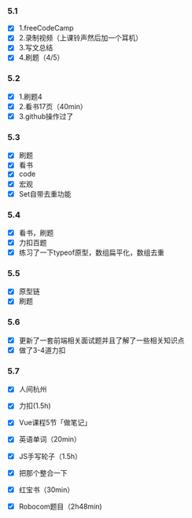 ### 5.1

- [x] 1.freeCodeCamp
- [x] 2.录制视频（上课铃声然后加一个耳机）
- [x] 3.写文总结
- [x] 4.刷题（4/5）

### 5.2

- [x] 1.刷题4
- [x] 2.看书17页（40min）
- [x] 3.github操作过了

### 5.3

- [x] 刷题
- [x] 看书
- [x] code
- [x] 宏观
- [x] Set自带去重功能

### 5.4

- [x] 看书，刷题
- [x] 力扣百题
- [x] 练习了一下typeof原型，数组扁平化，数组去重

### 5.5

- [x] 原型链
- [x] 刷题

### 5.6
- [x] 更新了一套前端相关面试题并且了解了一些相关知识点
- [x] 做了3-4道力扣

### 5.7

- [x] 人间杭州
- [x] 力扣(1.5h)
- [x] Vue课程5节「做笔记」
- [x] 英语单词（20min）
- [x] JS手写轮子（1.5h）
- [x] 把那个整合一下
- [x] 红宝书（30min）
- [x] Robocom题目（2h48min)

